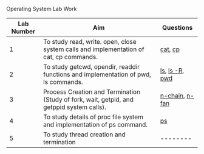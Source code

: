 Operating System Lab Work

| Lab Number | Aim                                                                                       | Questions                                                                     |
| ---------- | ----------------------------------------------------------------------------------------- | ----------------------------------------------------------------------------- |
| 1          | To study read, write. open, close system calls and implementation of cat, cp commands.    | [cat](Lab-01/cat.c), [cp](Lab-01/cp.c)                                        |
| 2          | To study getcwd, opendir, readdir functions and implementation of pwd, ls commands.       | [ls](Lab-02/normal_ls.c), [ls -R](Lab-02/recursive_ls.c), [pwd](Lab-02/pwd.c) |
| 3          | Process Creation and Termination (Study of fork, wait, getpid, and getppid system calls). | [n-chain](Lab-03/n-chain.c), [n-fan](Lab-03/n-fan.c)                          |
| 4          | To study details of proc file system and implementation of ps command.                    | [ps](Lab-04/ps.c)                                                             |
| 5          | To study thread creation and termination                                                  | --------                                                                      |
